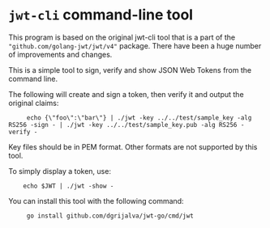 # `jwt-cli` command-line tool

This program is based on the original jwt-cli tool that is a part of the
`"github.com/golang-jwt/jwt/v4"` package.  There have been a huge number
of improvements and changes.



This is a simple tool to sign, verify and show JSON Web Tokens from the command line.

The following will create and sign a token, then verify it and output the original claims:

```
     echo {\"foo\":\"bar\"} | ./jwt -key ../../test/sample_key -alg RS256 -sign - | ./jwt -key ../../test/sample_key.pub -alg RS256 -verify -
```

Key files should be in PEM format. Other formats are not supported by this tool.

To simply display a token, use:

```
    echo $JWT | ./jwt -show -
```

You can install this tool with the following command:

```
     go install github.com/dgrijalva/jwt-go/cmd/jwt
```

